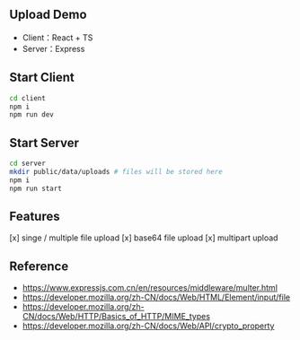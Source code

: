 ## Upload Demo

- Client：React + TS
- Server：Express

## Start Client

```bash
cd client
npm i
npm run dev
```

## Start Server

```bash
cd server
mkdir public/data/uploads # files will be stored here
npm i
npm run start
```

## Features

[x] singe / multiple file upload
[x] base64 file upload
[x] multipart upload

## Reference

- https://www.expressjs.com.cn/en/resources/middleware/multer.html
- https://developer.mozilla.org/zh-CN/docs/Web/HTML/Element/input/file
- https://developer.mozilla.org/zh-CN/docs/Web/HTTP/Basics_of_HTTP/MIME_types
- https://developer.mozilla.org/zh-CN/docs/Web/API/crypto_property
